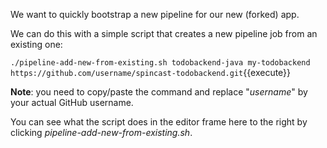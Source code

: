 We want to quickly bootstrap a new pipeline for our new (forked) app.

We can do this with a simple script that creates a new pipeline job from an existing one:

`./pipeline-add-new-from-existing.sh todobackend-java my-todobackend https://github.com/username/spincast-todobackend.git`{{execute}}

**Note**: you need to copy/paste the command and replace "*username*" by your actual GitHub username. 

You can see what the script does in the editor frame here to the right by clicking *pipeline-add-new-from-existing.sh*.
